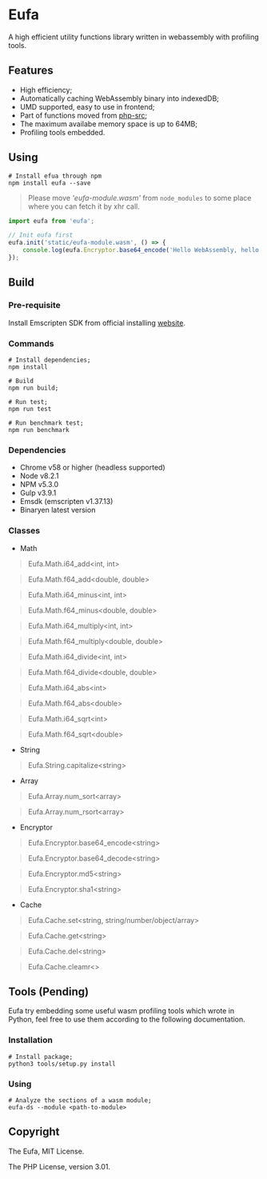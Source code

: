 # Eufa
A high efficient utility functions library written in webassembly with profiling tools.

## Features

* High efficiency;
* Automatically caching WebAssembly binary into indexedDB;
* UMD supported, easy to use in frontend;
* Part of functions moved from [php-src](https://github.com/php/php-src);
* The maximum availabe memory space is up to 64MB;
* Profiling tools embedded.

## Using

```shell
# Install efua through npm
npm install eufa --save

```

> Please move *'eufa-module.wasm'* from `node_modules` to some place where you can fetch it by xhr call.

```javascript
import eufa from 'eufa';

// Init eufa first
eufa.init('static/eufa-module.wasm', () => {
    console.log(eufa.Encryptor.base64_encode('Hello WebAssembly, hello Eufa :)'));
});
```

## Build

### Pre-requisite

Install Emscripten SDK from official installing [website](https://kripken.github.io/emscripten-site/docs/getting_started/downloads.html).


### Commands
```shell
# Install dependencies;
npm install

# Build
npm run build;

# Run test;
npm run test

# Run benchmark test;
npm run benchmark
```

### Dependencies
* Chrome v58 or higher (headless supported)
* Node v8.2.1
* NPM v5.3.0
* Gulp v3.9.1
* Emsdk (emscripten v1.37.13)
* Binaryen latest version

### Classes

* Math
> Eufa.Math.i64_add<int, int>

> Eufa.Math.f64_add<double, double>

> Eufa.Math.i64_minus<int, int>

> Eufa.Math.f64_minus<double, double>

> Eufa.Math.i64_multiply<int, int>

> Eufa.Math.f64_multiply<double, double>

> Eufa.Math.i64_divide<int, int>

> Eufa.Math.f64_divide<double, double>

> Eufa.Math.i64_abs\<int\>

> Eufa.Math.f64_abs\<double\>

> Eufa.Math.i64_sqrt\<int\>

> Eufa.Math.f64_sqrt\<double\>

* String

> Eufa.String.capitalize\<string\>

* Array

> Eufa.Array.num_sort\<array\>

> Eufa.Array.num_rsort\<array\>

* Encryptor

> Eufa.Encryptor.base64_encode\<string\>

> Eufa.Encryptor.base64_decode\<string\>

> Eufa.Encryptor.md5\<string\>

> Eufa.Encryptor.sha1\<string\>

* Cache

> Eufa.Cache.set\<string, string/number/object/array\>

> Eufa.Cache.get\<string\>

> Eufa.Cache.del\<string\>

> Eufa.Cache.cleamr\<\>

## Tools (Pending)
Eufa try embedding some useful wasm profiling tools which wrote in Python, feel free to use them according to the following documentation.

### Installation
```shell
# Install package;
python3 tools/setup.py install
```


### Using
```shell
# Analyze the sections of a wasm module;
eufa-ds --module <path-to-module>
```


## Copyright

The Eufa, MIT License.

The PHP License, version 3.01.
